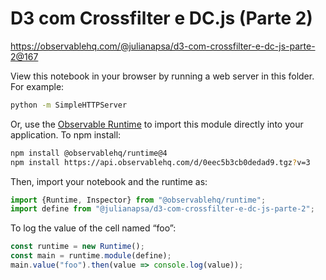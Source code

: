 # D3 com Crossfilter e DC.js (Parte 2)

https://observablehq.com/@julianapsa/d3-com-crossfilter-e-dc-js-parte-2@167

View this notebook in your browser by running a web server in this folder. For
example:

~~~sh
python -m SimpleHTTPServer
~~~

Or, use the [Observable Runtime](https://github.com/observablehq/runtime) to
import this module directly into your application. To npm install:

~~~sh
npm install @observablehq/runtime@4
npm install https://api.observablehq.com/d/0eec5b3cb0dedad9.tgz?v=3
~~~

Then, import your notebook and the runtime as:

~~~js
import {Runtime, Inspector} from "@observablehq/runtime";
import define from "@julianapsa/d3-com-crossfilter-e-dc-js-parte-2";
~~~

To log the value of the cell named “foo”:

~~~js
const runtime = new Runtime();
const main = runtime.module(define);
main.value("foo").then(value => console.log(value));
~~~
